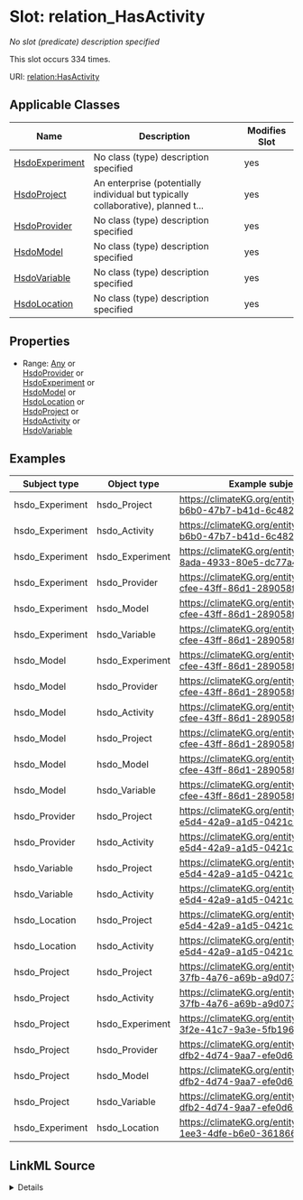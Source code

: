 

# Slot: relation_HasActivity


_No slot (predicate) description specified_






This slot occurs 334 times.


URI: [relation:HasActivity](http://relation.org/HasActivity)



<!-- no inheritance hierarchy -->





## Applicable Classes

| Name | Description | Modifies Slot |
| --- | --- | --- |
| [HsdoExperiment](../classes/HsdoExperiment.md) | No class (type) description specified |  yes  |
| [HsdoProject](../classes/HsdoProject.md) | An enterprise (potentially individual but typically collaborative), planned t... |  yes  |
| [HsdoProvider](../classes/HsdoProvider.md) | No class (type) description specified |  yes  |
| [HsdoModel](../classes/HsdoModel.md) | No class (type) description specified |  yes  |
| [HsdoVariable](../classes/HsdoVariable.md) | No class (type) description specified |  yes  |
| [HsdoLocation](../classes/HsdoLocation.md) | No class (type) description specified |  yes  |







## Properties

* Range: [Any](../classes/Any.md)&nbsp;or&nbsp;<br />[HsdoProvider](../classes/HsdoProvider.md)&nbsp;or&nbsp;<br />[HsdoExperiment](../classes/HsdoExperiment.md)&nbsp;or&nbsp;<br />[HsdoModel](../classes/HsdoModel.md)&nbsp;or&nbsp;<br />[HsdoLocation](../classes/HsdoLocation.md)&nbsp;or&nbsp;<br />[HsdoProject](../classes/HsdoProject.md)&nbsp;or&nbsp;<br />[HsdoActivity](../classes/HsdoActivity.md)&nbsp;or&nbsp;<br />[HsdoVariable](../classes/HsdoVariable.md)






## Examples

| Subject type | Object type | Example subject | Example object | Occurrences |
| --- | --- | --- | --- | --- |
| hsdo_Experiment | hsdo_Project | https://climateKG.org/entity/033c6854-b6b0-47b7-b41d-6c482932f336 | https://climateKG.org/entity/8f528b66-670d-4198-b014-7fdc9e1f6890 | 334 |
| hsdo_Experiment | hsdo_Activity | https://climateKG.org/entity/033c6854-b6b0-47b7-b41d-6c482932f336 | https://climateKG.org/entity/8f528b66-670d-4198-b014-7fdc9e1f6890 | 334 |
| hsdo_Experiment | hsdo_Experiment | https://climateKG.org/entity/0d5ab635-8ada-4933-80e5-dc77a4548dfd | https://climateKG.org/entity/09347fb2-7842-4939-836e-6b8b2c35f5b1 | 135 |
| hsdo_Experiment | hsdo_Provider | https://climateKG.org/entity/0f07d4c2-cfee-43ff-86d1-289058fe5050 | https://climateKG.org/entity/88dc22d3-1fb6-471a-94de-56acb94f0f58 | 12 |
| hsdo_Experiment | hsdo_Model | https://climateKG.org/entity/0f07d4c2-cfee-43ff-86d1-289058fe5050 | https://climateKG.org/entity/88dc22d3-1fb6-471a-94de-56acb94f0f58 | 12 |
| hsdo_Experiment | hsdo_Variable | https://climateKG.org/entity/0f07d4c2-cfee-43ff-86d1-289058fe5050 | https://climateKG.org/entity/88dc22d3-1fb6-471a-94de-56acb94f0f58 | 12 |
| hsdo_Model | hsdo_Experiment | https://climateKG.org/entity/0f07d4c2-cfee-43ff-86d1-289058fe5050 | https://climateKG.org/entity/88dc22d3-1fb6-471a-94de-56acb94f0f58 | 2 |
| hsdo_Model | hsdo_Provider | https://climateKG.org/entity/0f07d4c2-cfee-43ff-86d1-289058fe5050 | https://climateKG.org/entity/88dc22d3-1fb6-471a-94de-56acb94f0f58 | 2 |
| hsdo_Model | hsdo_Activity | https://climateKG.org/entity/0f07d4c2-cfee-43ff-86d1-289058fe5050 | https://climateKG.org/entity/88dc22d3-1fb6-471a-94de-56acb94f0f58 | 4 |
| hsdo_Model | hsdo_Project | https://climateKG.org/entity/0f07d4c2-cfee-43ff-86d1-289058fe5050 | https://climateKG.org/entity/88dc22d3-1fb6-471a-94de-56acb94f0f58 | 4 |
| hsdo_Model | hsdo_Model | https://climateKG.org/entity/0f07d4c2-cfee-43ff-86d1-289058fe5050 | https://climateKG.org/entity/88dc22d3-1fb6-471a-94de-56acb94f0f58 | 2 |
| hsdo_Model | hsdo_Variable | https://climateKG.org/entity/0f07d4c2-cfee-43ff-86d1-289058fe5050 | https://climateKG.org/entity/88dc22d3-1fb6-471a-94de-56acb94f0f58 | 2 |
| hsdo_Provider | hsdo_Project | https://climateKG.org/entity/20dea6db-e5d4-42a9-a1d5-0421c65fced8 | https://climateKG.org/entity/8f528b66-670d-4198-b014-7fdc9e1f6890 | 2 |
| hsdo_Provider | hsdo_Activity | https://climateKG.org/entity/20dea6db-e5d4-42a9-a1d5-0421c65fced8 | https://climateKG.org/entity/8f528b66-670d-4198-b014-7fdc9e1f6890 | 2 |
| hsdo_Variable | hsdo_Project | https://climateKG.org/entity/20dea6db-e5d4-42a9-a1d5-0421c65fced8 | https://climateKG.org/entity/8f528b66-670d-4198-b014-7fdc9e1f6890 | 5 |
| hsdo_Variable | hsdo_Activity | https://climateKG.org/entity/20dea6db-e5d4-42a9-a1d5-0421c65fced8 | https://climateKG.org/entity/8f528b66-670d-4198-b014-7fdc9e1f6890 | 5 |
| hsdo_Location | hsdo_Project | https://climateKG.org/entity/20dea6db-e5d4-42a9-a1d5-0421c65fced8 | https://climateKG.org/entity/8f528b66-670d-4198-b014-7fdc9e1f6890 | 3 |
| hsdo_Location | hsdo_Activity | https://climateKG.org/entity/20dea6db-e5d4-42a9-a1d5-0421c65fced8 | https://climateKG.org/entity/8f528b66-670d-4198-b014-7fdc9e1f6890 | 3 |
| hsdo_Project | hsdo_Project | https://climateKG.org/entity/4c94cb2e-37fb-4a76-a69b-a9d0731dbe3c | https://climateKG.org/entity/5796ebd9-7dcb-4968-b876-1e678484cc62 | 4 |
| hsdo_Project | hsdo_Activity | https://climateKG.org/entity/4c94cb2e-37fb-4a76-a69b-a9d0731dbe3c | https://climateKG.org/entity/5796ebd9-7dcb-4968-b876-1e678484cc62 | 4 |
| hsdo_Project | hsdo_Experiment | https://climateKG.org/entity/ca82a7f2-3f2e-41c7-9a3e-5fb1969fffec | https://climateKG.org/entity/72387526-4ad9-439d-b14c-47b91a4e7ba2 | 2 |
| hsdo_Project | hsdo_Provider | https://climateKG.org/entity/e3f2ed37-dfb2-4d74-9aa7-efe0d67fdd54 | https://climateKG.org/entity/88dc22d3-1fb6-471a-94de-56acb94f0f58 | 1 |
| hsdo_Project | hsdo_Model | https://climateKG.org/entity/e3f2ed37-dfb2-4d74-9aa7-efe0d67fdd54 | https://climateKG.org/entity/88dc22d3-1fb6-471a-94de-56acb94f0f58 | 1 |
| hsdo_Project | hsdo_Variable | https://climateKG.org/entity/e3f2ed37-dfb2-4d74-9aa7-efe0d67fdd54 | https://climateKG.org/entity/88dc22d3-1fb6-471a-94de-56acb94f0f58 | 1 |
| hsdo_Experiment | hsdo_Location | https://climateKG.org/entity/0ca398c8-1ee3-4dfe-b6e0-361866f5a8ea | https://climateKG.org/entity/4d314539-9567-41cd-95db-e3f9811ed6ea | 24 |




## LinkML Source

<details>

```yaml
name: relation_HasActivity
annotations:
  count:
    tag: count
    value: 334
description: No slot (predicate) description specified
examples:
- description: hsdo_Experiment→hsdo_Project
  object:
    example_object: https://climateKG.org/entity/8f528b66-670d-4198-b014-7fdc9e1f6890
    example_object_type: hsdo_Project
    example_predicate: relation:HasActivity
    example_subject: https://climateKG.org/entity/033c6854-b6b0-47b7-b41d-6c482932f336
    example_subject_type: hsdo_Experiment
- description: hsdo_Experiment→hsdo_Activity
  object:
    example_object: https://climateKG.org/entity/8f528b66-670d-4198-b014-7fdc9e1f6890
    example_object_type: hsdo_Activity
    example_predicate: relation:HasActivity
    example_subject: https://climateKG.org/entity/033c6854-b6b0-47b7-b41d-6c482932f336
    example_subject_type: hsdo_Experiment
- description: hsdo_Experiment→hsdo_Experiment
  object:
    example_object: https://climateKG.org/entity/09347fb2-7842-4939-836e-6b8b2c35f5b1
    example_object_type: hsdo_Experiment
    example_predicate: relation:HasActivity
    example_subject: https://climateKG.org/entity/0d5ab635-8ada-4933-80e5-dc77a4548dfd
    example_subject_type: hsdo_Experiment
- description: hsdo_Experiment→hsdo_Provider
  object:
    example_object: https://climateKG.org/entity/88dc22d3-1fb6-471a-94de-56acb94f0f58
    example_object_type: hsdo_Provider
    example_predicate: relation:HasActivity
    example_subject: https://climateKG.org/entity/0f07d4c2-cfee-43ff-86d1-289058fe5050
    example_subject_type: hsdo_Experiment
- description: hsdo_Experiment→hsdo_Model
  object:
    example_object: https://climateKG.org/entity/88dc22d3-1fb6-471a-94de-56acb94f0f58
    example_object_type: hsdo_Model
    example_predicate: relation:HasActivity
    example_subject: https://climateKG.org/entity/0f07d4c2-cfee-43ff-86d1-289058fe5050
    example_subject_type: hsdo_Experiment
- description: hsdo_Experiment→hsdo_Variable
  object:
    example_object: https://climateKG.org/entity/88dc22d3-1fb6-471a-94de-56acb94f0f58
    example_object_type: hsdo_Variable
    example_predicate: relation:HasActivity
    example_subject: https://climateKG.org/entity/0f07d4c2-cfee-43ff-86d1-289058fe5050
    example_subject_type: hsdo_Experiment
- description: hsdo_Model→hsdo_Experiment
  object:
    example_object: https://climateKG.org/entity/88dc22d3-1fb6-471a-94de-56acb94f0f58
    example_object_type: hsdo_Experiment
    example_predicate: relation:HasActivity
    example_subject: https://climateKG.org/entity/0f07d4c2-cfee-43ff-86d1-289058fe5050
    example_subject_type: hsdo_Model
- description: hsdo_Model→hsdo_Provider
  object:
    example_object: https://climateKG.org/entity/88dc22d3-1fb6-471a-94de-56acb94f0f58
    example_object_type: hsdo_Provider
    example_predicate: relation:HasActivity
    example_subject: https://climateKG.org/entity/0f07d4c2-cfee-43ff-86d1-289058fe5050
    example_subject_type: hsdo_Model
- description: hsdo_Model→hsdo_Activity
  object:
    example_object: https://climateKG.org/entity/88dc22d3-1fb6-471a-94de-56acb94f0f58
    example_object_type: hsdo_Activity
    example_predicate: relation:HasActivity
    example_subject: https://climateKG.org/entity/0f07d4c2-cfee-43ff-86d1-289058fe5050
    example_subject_type: hsdo_Model
- description: hsdo_Model→hsdo_Project
  object:
    example_object: https://climateKG.org/entity/88dc22d3-1fb6-471a-94de-56acb94f0f58
    example_object_type: hsdo_Project
    example_predicate: relation:HasActivity
    example_subject: https://climateKG.org/entity/0f07d4c2-cfee-43ff-86d1-289058fe5050
    example_subject_type: hsdo_Model
- description: hsdo_Model→hsdo_Model
  object:
    example_object: https://climateKG.org/entity/88dc22d3-1fb6-471a-94de-56acb94f0f58
    example_object_type: hsdo_Model
    example_predicate: relation:HasActivity
    example_subject: https://climateKG.org/entity/0f07d4c2-cfee-43ff-86d1-289058fe5050
    example_subject_type: hsdo_Model
- description: hsdo_Model→hsdo_Variable
  object:
    example_object: https://climateKG.org/entity/88dc22d3-1fb6-471a-94de-56acb94f0f58
    example_object_type: hsdo_Variable
    example_predicate: relation:HasActivity
    example_subject: https://climateKG.org/entity/0f07d4c2-cfee-43ff-86d1-289058fe5050
    example_subject_type: hsdo_Model
- description: hsdo_Provider→hsdo_Project
  object:
    example_object: https://climateKG.org/entity/8f528b66-670d-4198-b014-7fdc9e1f6890
    example_object_type: hsdo_Project
    example_predicate: relation:HasActivity
    example_subject: https://climateKG.org/entity/20dea6db-e5d4-42a9-a1d5-0421c65fced8
    example_subject_type: hsdo_Provider
- description: hsdo_Provider→hsdo_Activity
  object:
    example_object: https://climateKG.org/entity/8f528b66-670d-4198-b014-7fdc9e1f6890
    example_object_type: hsdo_Activity
    example_predicate: relation:HasActivity
    example_subject: https://climateKG.org/entity/20dea6db-e5d4-42a9-a1d5-0421c65fced8
    example_subject_type: hsdo_Provider
- description: hsdo_Variable→hsdo_Project
  object:
    example_object: https://climateKG.org/entity/8f528b66-670d-4198-b014-7fdc9e1f6890
    example_object_type: hsdo_Project
    example_predicate: relation:HasActivity
    example_subject: https://climateKG.org/entity/20dea6db-e5d4-42a9-a1d5-0421c65fced8
    example_subject_type: hsdo_Variable
- description: hsdo_Variable→hsdo_Activity
  object:
    example_object: https://climateKG.org/entity/8f528b66-670d-4198-b014-7fdc9e1f6890
    example_object_type: hsdo_Activity
    example_predicate: relation:HasActivity
    example_subject: https://climateKG.org/entity/20dea6db-e5d4-42a9-a1d5-0421c65fced8
    example_subject_type: hsdo_Variable
- description: hsdo_Location→hsdo_Project
  object:
    example_object: https://climateKG.org/entity/8f528b66-670d-4198-b014-7fdc9e1f6890
    example_object_type: hsdo_Project
    example_predicate: relation:HasActivity
    example_subject: https://climateKG.org/entity/20dea6db-e5d4-42a9-a1d5-0421c65fced8
    example_subject_type: hsdo_Location
- description: hsdo_Location→hsdo_Activity
  object:
    example_object: https://climateKG.org/entity/8f528b66-670d-4198-b014-7fdc9e1f6890
    example_object_type: hsdo_Activity
    example_predicate: relation:HasActivity
    example_subject: https://climateKG.org/entity/20dea6db-e5d4-42a9-a1d5-0421c65fced8
    example_subject_type: hsdo_Location
- description: hsdo_Project→hsdo_Project
  object:
    example_object: https://climateKG.org/entity/5796ebd9-7dcb-4968-b876-1e678484cc62
    example_object_type: hsdo_Project
    example_predicate: relation:HasActivity
    example_subject: https://climateKG.org/entity/4c94cb2e-37fb-4a76-a69b-a9d0731dbe3c
    example_subject_type: hsdo_Project
- description: hsdo_Project→hsdo_Activity
  object:
    example_object: https://climateKG.org/entity/5796ebd9-7dcb-4968-b876-1e678484cc62
    example_object_type: hsdo_Activity
    example_predicate: relation:HasActivity
    example_subject: https://climateKG.org/entity/4c94cb2e-37fb-4a76-a69b-a9d0731dbe3c
    example_subject_type: hsdo_Project
- description: hsdo_Project→hsdo_Experiment
  object:
    example_object: https://climateKG.org/entity/72387526-4ad9-439d-b14c-47b91a4e7ba2
    example_object_type: hsdo_Experiment
    example_predicate: relation:HasActivity
    example_subject: https://climateKG.org/entity/ca82a7f2-3f2e-41c7-9a3e-5fb1969fffec
    example_subject_type: hsdo_Project
- description: hsdo_Project→hsdo_Provider
  object:
    example_object: https://climateKG.org/entity/88dc22d3-1fb6-471a-94de-56acb94f0f58
    example_object_type: hsdo_Provider
    example_predicate: relation:HasActivity
    example_subject: https://climateKG.org/entity/e3f2ed37-dfb2-4d74-9aa7-efe0d67fdd54
    example_subject_type: hsdo_Project
- description: hsdo_Project→hsdo_Model
  object:
    example_object: https://climateKG.org/entity/88dc22d3-1fb6-471a-94de-56acb94f0f58
    example_object_type: hsdo_Model
    example_predicate: relation:HasActivity
    example_subject: https://climateKG.org/entity/e3f2ed37-dfb2-4d74-9aa7-efe0d67fdd54
    example_subject_type: hsdo_Project
- description: hsdo_Project→hsdo_Variable
  object:
    example_object: https://climateKG.org/entity/88dc22d3-1fb6-471a-94de-56acb94f0f58
    example_object_type: hsdo_Variable
    example_predicate: relation:HasActivity
    example_subject: https://climateKG.org/entity/e3f2ed37-dfb2-4d74-9aa7-efe0d67fdd54
    example_subject_type: hsdo_Project
- description: hsdo_Experiment→hsdo_Location
  object:
    example_object: https://climateKG.org/entity/4d314539-9567-41cd-95db-e3f9811ed6ea
    example_object_type: hsdo_Location
    example_predicate: relation:HasActivity
    example_subject: https://climateKG.org/entity/0ca398c8-1ee3-4dfe-b6e0-361866f5a8ea
    example_subject_type: hsdo_Experiment
from_schema: climatepub4-kg
rank: 1000
slot_uri: relation:HasActivity
alias: relation_HasActivity
domain_of:
- hsdo_Experiment
- hsdo_Location
- hsdo_Model
- hsdo_Project
- hsdo_Provider
- hsdo_Variable
range: Any
any_of:
- range: hsdo_Provider
- range: hsdo_Experiment
- range: hsdo_Model
- range: hsdo_Location
- range: hsdo_Project
- range: hsdo_Activity
- range: hsdo_Variable

```
</details>